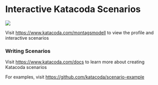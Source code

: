 # Interactive Katacoda Scenarios

[![](http://shields.katacoda.com/katacoda/montagsmodell/count.svg)](https://www.katacoda.com/montagsmodell "Get your profile on Katacoda.com")

Visit https://www.katacoda.com/montagsmodell to view the profile and interactive scenarios

### Writing Scenarios
Visit https://www.katacoda.com/docs to learn more about creating Katacoda scenarios

For examples, visit https://github.com/katacoda/scenario-example
